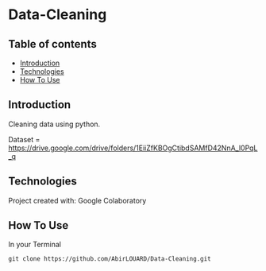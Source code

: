 # Data-Cleaning


## Table of contents

* [Introduction](#introduction)
* [Technologies](#technologies)
* [How To Use](#how-to-use)

## Introduction

Cleaning data using python.

Dataset = https://drive.google.com/drive/folders/1EiiZfKBOgCtibdSAMfD42NnA_l0PqL_q

## Technologies

Project created with:
Google Colaboratory

## How To Use

In your Terminal

```
git clone https://github.com/AbirLOUARD/Data-Cleaning.git
```
